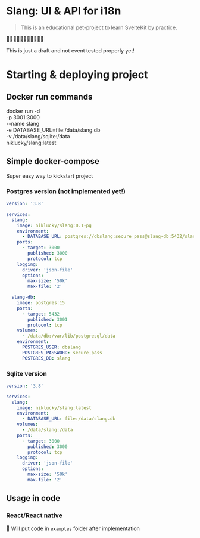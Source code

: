 # Slang: UI & API for i18n

> This is an educational pet-project to learn SvelteKit by practice.

🚨🚧🚧🚧🚧🚧🚧🚧🚧🚧🚨

This is just a draft and not event tested properly yet!

# Starting & deploying project

## Docker run commands

docker run -d \
  -p 3001:3000 \
  --name slang \
  -e DATABASE_URL=file:/data/slang.db \
  -v /data/slang/sqlite:/data \
  niklucky/slang:latest

## Simple docker-compose

Super easy way to kickstart project

### Postgres version (not implemented yet!)

```yml
version: '3.8'

services:
  slang:
    image: niklucky/slang:0.1-pg
    environment:
      - DATABASE_URL: postgres://dbslang:secure_pass@slang-db:5432/slang
    ports:
      - target: 3000
        published: 3000
        protocol: tcp
    logging:
      driver: 'json-file'
      options:
        max-size: '50k'
        max-file: '2'

  slang-db:
    image: postgres:15
    ports:
      - target: 5432
        published: 3001
        protocol: tcp
    volumes:
      - /data/db:/var/lib/postgresql/data
    environment:
      POSTGRES_USER: dbslang
      POSTGRES_PASSWORD: secure_pass
      POSTGRES_DB: slang

```

### Sqlite version

```yml
version: '3.8'

services:
  slang:
    image: niklucky/slang:latest
    environment:
      - DATABASE_URL: file:/data/slang.db
    volumes:
      - /data/slang:/data
    ports:
      - target: 3000
        published: 3000
        protocol: tcp
    logging:
      driver: 'json-file'
      options:
        max-size: '50k'
        max-file: '2'
```

## Usage in code

### React/React native

🚧 Will put code in `examples` folder after implementation